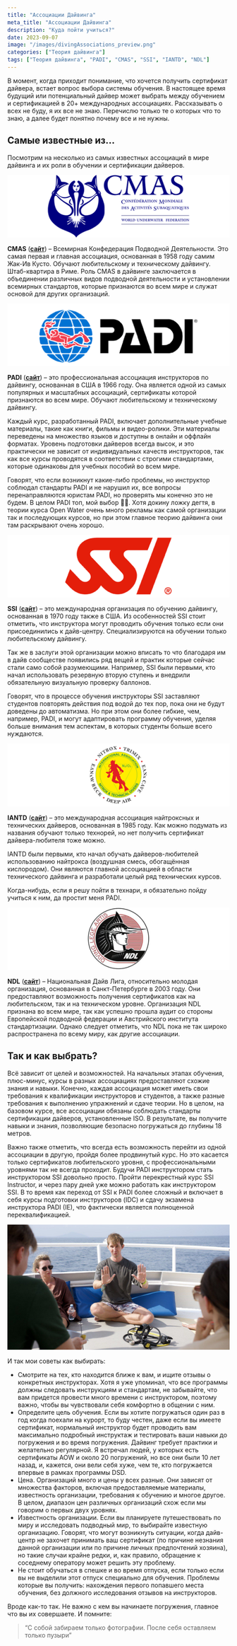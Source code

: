 ```yaml
---
title: "Ассоциации Дайвинга"
meta_title: "Ассоциации Дайвинга"
description: "Куда пойти учиться?"
date: 2023-09-07
image: "/images/divingAssociations_preview.png"
categories: ["Теория дайвинга"]
tags: ["Теория дайвинга", "PADI", "CMAS", "SSI", "IANTD", "NDL"]
---
```


В момент, когда приходит понимание, что хочется получить сертификат дайвера, встает вопрос выбора системы обучения. В настоящее время будущий или потенциальный дайвер может выбрать между обучением и сертификацией в 20+ международных ассоциациях. Рассказывать о всех не буду, я их все не знаю. Перечислю только те о которых что то знаю, а далее будет понятно почему все и не нужны.

## Самые известные из…

Посмотрим на несколько из самых известных ассоциаций в мире дайвинга и их роли в обучении и сертификации дайверов.

![CMAS](https://github.com/Muratov-Egor/diversnotes/blob/master/assets/images/divingAssociations_CMAS.png?raw=true "CMAS")

**CMAS** (**[сайт](http://www.cmas.org/)**) – Всемирная Конфедерация Подводной Деятельности. Это самая первая и главная ассоциация, основанная в 1958 году самим Жак-Ив Кусто. Обучают любительскому и техническому дайвингу. Штаб-квартира в Риме. Роль CMAS в дайвинге заключается в объединении различных видов подводной деятельности и установлении всемирных стандартов, которые признаются во всем мире и служат основой для других организаций.

![PADI](https://github.com/Muratov-Egor/diversnotes/blob/master/assets/images/divingAssociations_PADI.png?raw=true "PADI")

**PADI** (**[сайт](https://www.padi.com/)**) – это профессиональная ассоциация инструкторов по дайвингу, основанная в США в 1966 году. Она является одной из самых популярных и масштабных ассоциаций, сертификаты которой признаются во всем мире. Обучают любительскому и техническому дайвингу.

Каждый курс, разработанный PADI, включает дополнительные учебные материалы, такие как книги, фильмы и видео-ролики. Эти материалы переведены на множество языков и доступны в онлайн и оффлайн форматах. Уровень подготовки дайверов всегда высок, и это практически не зависит от индивидуальных качеств инструкторов, так как все курсы проводятся в соответствии с строгими стандартами, которые одинаковы для учебных пособий во всем мире.

Говорят, что если возникнут какие-либо проблемы, но инструктор соблюдал стандарты PADI и не нарушил их, все вопросы перенаправляются юристам PADI, но проверять мы конечно это не будем. В целом PADI топ, мой выбор 👍🏻.  Хотя докину ложку дегтя, в теории курса Open Water очень много рекламы как самой организации так и последующих курсов, но при этом главное теорию дайвинга они там раскрывают очень хорошо.

![SSI](https://github.com/Muratov-Egor/diversnotes/blob/master/assets/images/divingAssociations_SSI.png?raw=true "SSI")

**SSI** (**[сайт](https://www.divessi.com/)**) – это международная организация по обучению дайвингу, основанная в 1970 году также в США. Из особенностей SSI стоит отметить, что инструктора могут проводить обучения только если они присоединились к дайв-центру. Специализируются на обучении только любительскому дайвингу.

Так же в заслуги этой организации можно вписать то что благодаря им в дайв сообществе появились ряд вещей и практик которые сейчас стали само собой разумеющими. Например, SSI были первыми, кто начал использовать резервную вторую ступень и внедрили обязательную визуальную проверку баллонов.

Говорят, что в процессе обучения инструкторы SSI заставляют студентов повторять действия под водой до тех пор, пока они не будут доведены до автоматизма. Но при этом они  более гибкие, чем, например, PADI, и могут адаптировать программу обучения, уделяя больше внимания тем аспектам, в которых студенты больше всего нуждаются.

![IANTD](https://github.com/Muratov-Egor/diversnotes/blob/master/assets/images/divingAssociations_IANTD.png?raw=true "IANTD")

**IANTD** (**[сайт](https://www.iantd.com/)**) – это международная ассоциация найтроксных и технических дайверов, основанная в 1985 году. Как можно подумать из названия обучают только технорей, но нет получить сертификат дайвера-любителя тоже можно.

IANTD были первыми, кто начал обучать дайверов-любителей использованию найтрокса (воздушная смесь, обогащённая кислородом). Они являются главной ассоциацией в области технического дайвинга и разработали целый ряд технических курсов.

Когда-нибудь, если я решу пойти в технари, я обязательно пойду учиться к ним, да простит меня PADI.

![NDL](https://github.com/Muratov-Egor/diversnotes/blob/master/assets/images/divingAssociations_NDL.png?raw=true "NDL")

**NDL** (**[сайт](https://ndl-global.com/)**) – Национальная Дайв Лига, относительно молодая организация, основанная в Санкт-Петербурге в 2003 году. Они предоставляют возможность получения сертификатов как на любительском, так и на техническом уровне.  Организация NDL признана во всем мире, так как успешно прошла аудит со стороны Европейской подводной федерации и Австрийского института стандартизации. Однако следует отметить, что NDL пока не так широко распространена по всему миру, как другие ассоциации.


## Так и как выбрать?

Всё зависит от целей и возможностей. На начальных этапах обучения, плюс-минус, курсы в разных ассоциациях предоставляют схожие знания и навыки. Конечно, каждая ассоциация может иметь свои требования к квалификации инструкторов и студентов, а также разные требования к выполнению упражнений и сдаче теории. Но в целом, на базовом курсе, все ассоциации обязаны соблюдать стандарты сертификации дайверов, установленные ISO. В результате, вы получите навыки и знания, позволяющие безопасно погружаться до глубины 18 метров.

Важно также отметить, что всегда есть возможность перейти из одной ассоциации в другую, пройдя более продвинутый курс. Но это касается только сертификатов любительского уровня, с профессиональными уровнями так не всегда проходит. Будучи PADI инструктором стать инструктором SSI довольно просто. Пройти перекрестный курс SSI Instructor, и через пару дней уже можно работать как  инструктором SSI. В то время как переход от SSI к PADI более сложный и включает в себя курсы подготовки инструкторов (IDC) и сдачу экзамена инструктора PADI (IE), что фактически является полноценной переквалификацией.

![advices](https://github.com/Muratov-Egor/diversnotes/blob/master/assets/images/divingAssociations_advices.png?raw=true "advices")

И так мои советы как выбирать:

  - Смотрите на тех, кто находится ближе к вам, и ищите отзывы о конкретных инструкторах. Хотя я уже упоминал, что все программы должны следовать инструкциям и стандартам, не забывайте, что вам придется провести много времени с инструктором, поэтому важно, чтобы вы чувствовали себя комфортно в общении с ним.
  - Определите цель обучения. Если вы хотите погружаться один раз в год когда поехали на курорт, то буду честен, даже если вы имеете сертификат, нормальный инструктор будет проводить вам максимально подробный инструктаж и тестировать ваши навыки до погружения и во время погружения. Дайвинг требует практики и желательно регулярной. Я встречал людей, у которых есть сертификаты AOW и около 20 погружений, но все они были 10 лет назад, и, кажется, они вели себя хуже, чем те, кто погружается впервые в рамках программы DSD.
  - Цена. Организаций много и цены у всех разные. Они зависят от множества факторов, включая предоставляемые материалы, известность организации, требования к обучению и многое другое. В целом, диапазон цен различных организаций схож если мы говорим о первых двух уровнях.
  - Известность организации. Если вы планируете путешествовать по миру и исследовать подводный мир, то выбирайте известную организацию. Говорят, что могут возникнуть ситуации, когда дайв-центр не захочет принимать ваш сертификат (по причине незнания данной организации или по причине личных предпочтений хозяина), но такие случаи крайне редки, и, как правило, обращение к соседнему оператору может решить эту проблему.
  - Не стоит обучаться в спешке и во время отпуска, если только если вы не выделили этот отпуск специально для обучения. Проблемы которые вы получить: нахождения первого попавшего места обучения, без должного исследования отзывов на инструкторов.


Вроде как-то так. Не важно с кем вы начинаете погружения, главное что вы их совершаете.
И помните:

<blockquote>“С собой забираем только фотографии. После себя оставляем только пузыри”</blockquote>

